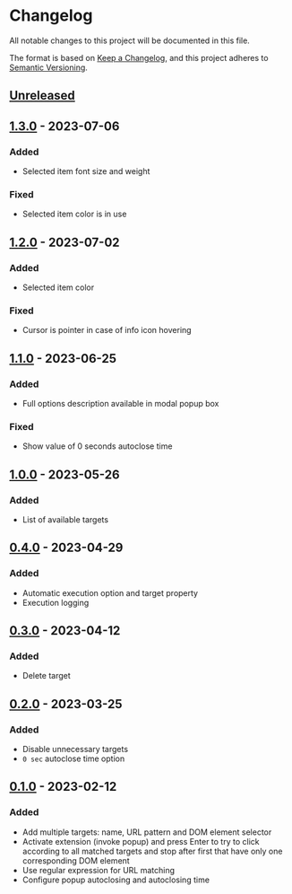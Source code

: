 # Changelog

All notable changes to this project will be documented in this file.

The format is based on [Keep a Changelog](https://keepachangelog.com/en/1.0.0/),
and this project adheres to [Semantic Versioning](https://semver.org/spec/v2.0.0.html).

## [Unreleased]

## [1.3.0] - 2023-07-06

### Added

- Selected item font size and weight

### Fixed

- Selected item color is in use

## [1.2.0] - 2023-07-02

### Added

- Selected item color

### Fixed

- Cursor is pointer in case of info icon hovering

## [1.1.0] - 2023-06-25

### Added

- Full options description available in modal popup box

### Fixed

- Show value of 0 seconds autoclose time

## [1.0.0] - 2023-05-26

### Added

- List of available targets

## [0.4.0] - 2023-04-29

### Added

- Automatic execution option and target property
- Execution logging

## [0.3.0] - 2023-04-12

### Added

- Delete target

## [0.2.0] - 2023-03-25

### Added

- Disable unnecessary targets
- `0 sec` autoclose time option

## [0.1.0] - 2023-02-12

### Added

- Add multiple targets: name, URL pattern and DOM element selector
- Activate extension (invoke popup) and press Enter to try to click according to all matched targets and stop after first that have only one corresponding DOM element
- Use regular expression for URL matching
- Configure popup autoclosing and autoclosing time

[Unreleased]: https://github.com/vikian050194/click/compare/v1.3.0...HEAD
[1.3.0]: https://github.com/vikian050194/click/compare/v1.2.0...v1.3.0
[1.2.0]: https://github.com/vikian050194/click/compare/v1.1.0...v1.2.0
[1.1.0]: https://github.com/vikian050194/click/compare/v1.0.0...v1.1.0
[1.0.0]: https://github.com/vikian050194/click/compare/v0.4.0...v1.0.0
[0.4.0]: https://github.com/vikian050194/click/compare/v0.3.0...v0.4.0
[0.3.0]: https://github.com/vikian050194/click/compare/v0.2.0...v0.3.0
[0.2.0]: https://github.com/vikian050194/click/compare/v0.1.0...v0.2.0
[0.1.0]: https://github.com/vikian050194/click/releases/tag/v0.1.0
